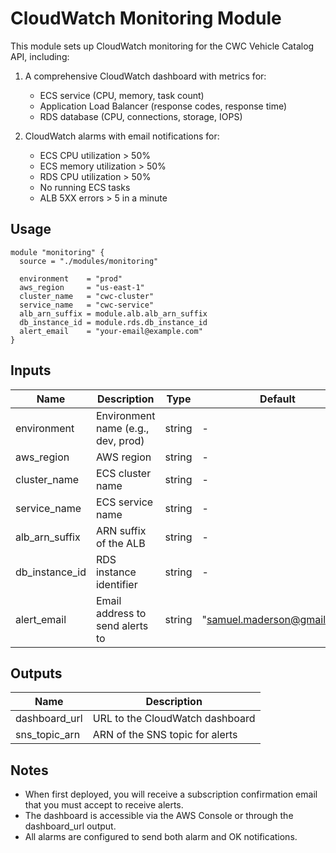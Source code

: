 # CloudWatch Monitoring Module

This module sets up CloudWatch monitoring for the CWC Vehicle Catalog API, including:

1. A comprehensive CloudWatch dashboard with metrics for:
   - ECS service (CPU, memory, task count)
   - Application Load Balancer (response codes, response time)
   - RDS database (CPU, connections, storage, IOPS)

2. CloudWatch alarms with email notifications for:
   - ECS CPU utilization > 50%
   - ECS memory utilization > 50%
   - RDS CPU utilization > 50%
   - No running ECS tasks
   - ALB 5XX errors > 5 in a minute

## Usage

```hcl
module "monitoring" {
  source = "./modules/monitoring"

  environment    = "prod"
  aws_region     = "us-east-1"
  cluster_name   = "cwc-cluster"
  service_name   = "cwc-service"
  alb_arn_suffix = module.alb.alb_arn_suffix
  db_instance_id = module.rds.db_instance_id
  alert_email    = "your-email@example.com"
}
```

## Inputs

| Name | Description | Type | Default |
|------|-------------|------|---------|
| environment | Environment name (e.g., dev, prod) | string | - |
| aws_region | AWS region | string | - |
| cluster_name | ECS cluster name | string | - |
| service_name | ECS service name | string | - |
| alb_arn_suffix | ARN suffix of the ALB | string | - |
| db_instance_id | RDS instance identifier | string | - |
| alert_email | Email address to send alerts to | string | "samuel.maderson@gmail.com" |

## Outputs

| Name | Description |
|------|-------------|
| dashboard_url | URL to the CloudWatch dashboard |
| sns_topic_arn | ARN of the SNS topic for alerts |

## Notes

- When first deployed, you will receive a subscription confirmation email that you must accept to receive alerts.
- The dashboard is accessible via the AWS Console or through the dashboard_url output.
- All alarms are configured to send both alarm and OK notifications.
